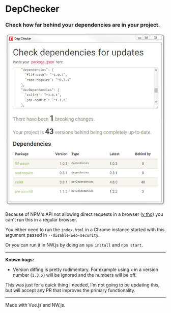 # DepChecker

### Check how far behind your dependencies are in your project.

<p align="center"><img src="screenshot.png" alt="Screenshot of DepChecker running"></p>

Because of NPM's API not allowing direct requests in a browser ([y tho](http://i0.kym-cdn.com/entries/icons/original/000/022/978/yNlQWRM.jpg)) you can't run this in a regular browser.

You either need to run the `index.html` in a Chrome instance started with this argument passed in `--disable-web-security`.

Or you can run it in NW.js by doing an `npm install` and `npm start`.

* * *

**Known bugs:**

* Version diffing is pretty rudimentary. For example using `x` in a version number (`1.3.x`) will be ignored and the numbers will be off.

This was just for a quick thing I needed, I'm not going to be updating this, but will accept any PR that improves the primary functionality.

* * *

Made with Vue.js and NW.js.
